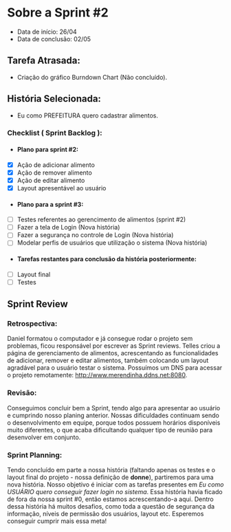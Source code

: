# Sobre a Sprint #2

* Data de início: 26/04
* Data de conclusão: 02/05

## Tarefa Atrasada: 

* Criação do gráfico Burndown Chart (Não concluído).

## História Selecionada:

* Eu como PREFEITURA quero cadastrar alimentos.

### Checklist ( Sprint Backlog ):

* ####  Plano para sprint #2: 

- [x] Ação de adicionar alimento
- [x] Ação de remover alimento
- [x] Ação de editar alimento
- [x] Layout apresentável ao usuário

* #### Plano para a sprint #3:

- [ ] Testes referentes ao gerencimento de alimentos (sprint #2)
- [ ] Fazer a tela de Login (Nova história)
- [ ] Fazer a segurança no controle de Login (Nova história)
- [ ] Modelar perfis de usuários que utilização o sistema (Nova história)

* #### Tarefas restantes para conclusão da história posteriormente:

- [ ] Layout final
- [ ] Testes

## Sprint Review

### Retrospectiva:

Daniel formatou o computador e já consegue rodar o projeto sem problemas, ficou responsável por escrever as Sprint reviews. Telles criou a página de gerenciamento de alimentos, acrescentando as funcionalidades de adicionar, remover e editar alimentos, também colocando um layout agradável para o usuário testar o sistema. Possuímos um DNS para acessar o projeto remotamente: http://www.merendinha.ddns.net:8080.

### Revisão:

Conseguimos concluir bem a Sprint, tendo algo para apresentar ao usuário e cumprindo nosso planing anterior. Nossas dificuldades continuam sendo o desenvolvimento em equipe, porque todos possuem horários disponíveis muito diferentes, o que acaba dificultando qualquer tipo de reunião para desenvolver em conjunto.

### Sprint Planning:

Tendo concluído em parte a nossa história (faltando apenas os testes e o layout final do projeto - nossa definição de **donne**), partiremos para uma nova história. Nosso objetivo é iniciar com as tarefas presentes em *Eu como USUÁRIO quero conseguir fazer login no sistema*. Essa história havia ficado de fora da nossa sprint #0, então estamos acrescentando-a aqui. Dentro dessa história há muitos desafios, como toda a questão de segurança da informação, níveis de permissão dos usuários, layout etc. Esperemos conseguir cumprir mais essa meta!
